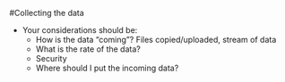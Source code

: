 #Collecting the data
* Your considerations should be:
    - How is the data “coming”? Files copied/uploaded, stream of data
    - What is the rate of the data?
    - Security
    - Where should I put the incoming data?
